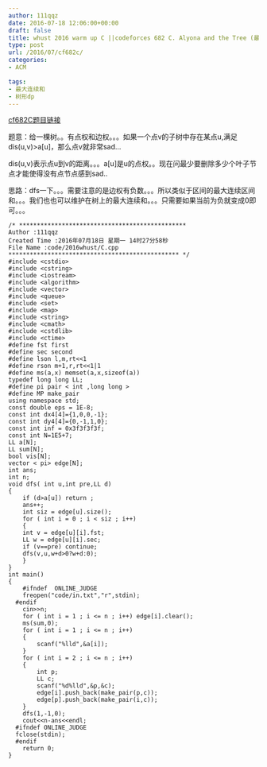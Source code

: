 ```yaml
---
author: 111qqz
date: 2016-07-18 12:06:00+00:00
draft: false
title: whust 2016 warm up C ||codeforces 682 C. Alyona and the Tree (最大连续和,树形dp)
type: post
url: /2016/07/cf682c/
categories:
- ACM

tags:
- 最大连续和
- 树形dp
---
```


[cf682C题目链接](http://codeforces.com/problemset/problem/682/C)



题意：给一棵树。。有点权和边权。。。如果一个点v的子树中存在某点u,满足dis(u,v)>a[u]，那么点v就非常sad...

dis(u,v)表示点u到v的距离。。。a[u]是u的点权。。现在问最少要删除多少个叶子节点才能使得没有点节点感到sad..



思路：dfs一下。。。需要注意的是边权有负数。。。所以类似于区间的最大连续区间和。。。我们也也可以维护在树上的最大连续和。。。只需要如果当前为负就变成0即可。。。





    
    /* ***********************************************
    Author :111qqz
    Created Time :2016年07月18日 星期一 14时27分58秒
    File Name :code/2016whust/C.cpp
    ************************************************ */
    #include <cstdio>
    #include <cstring>
    #include <iostream>
    #include <algorithm>
    #include <vector>
    #include <queue>
    #include <set>
    #include <map>
    #include <string>
    #include <cmath>
    #include <cstdlib>
    #include <ctime>
    #define fst first
    #define sec second
    #define lson l,m,rt<<1
    #define rson m+1,r,rt<<1|1
    #define ms(a,x) memset(a,x,sizeof(a))
    typedef long long LL;
    #define pi pair < int ,long long >
    #define MP make_pair
    using namespace std;
    const double eps = 1E-8;
    const int dx4[4]={1,0,0,-1};
    const int dy4[4]={0,-1,1,0};
    const int inf = 0x3f3f3f3f;
    const int N=1E5+7;
    LL a[N];
    LL sum[N];
    bool vis[N];
    vector < pi> edge[N];
    int ans;
    int n;
    void dfs( int u,int pre,LL d)
    {
        if (d>a[u]) return ;
        ans++;
        int siz = edge[u].size();
        for ( int i = 0 ; i < siz ; i++)
        {
    	int v = edge[u][i].fst;
    	LL w = edge[u][i].sec;
    	if (v==pre) continue;
    	dfs(v,u,w+d>0?w+d:0);
        }
    }
    int main()
    {
    	#ifndef  ONLINE_JUDGE 
    	freopen("code/in.txt","r",stdin);
      #endif
    	cin>>n;
    	for ( int i = 1 ; i <= n ; i++) edge[i].clear();
    	ms(sum,0);
    	for ( int i = 1 ; i <= n ; i++)
    	{
    	    scanf("%lld",&a[i]);
    	}
    	for ( int i = 2 ; i <= n ; i++)
    	{
    	    int p;
    	    LL c;
    	    scanf("%d%lld",&p,&c);
    	    edge[i].push_back(make_pair(p,c));
    	    edge[p].push_back(make_pair(i,c));
    	}
    	dfs(1,-1,0);
    	cout<<n-ans<<endl;
      #ifndef ONLINE_JUDGE  
      fclose(stdin);
      #endif
        return 0;
    }
    



